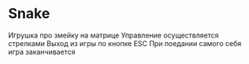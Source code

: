 # Snake
Игрушка про змейку на матрице
Управление осуществляется стрелками
Выход из игры по кнопке ESC
При поедании самого себя игра заканчивается
